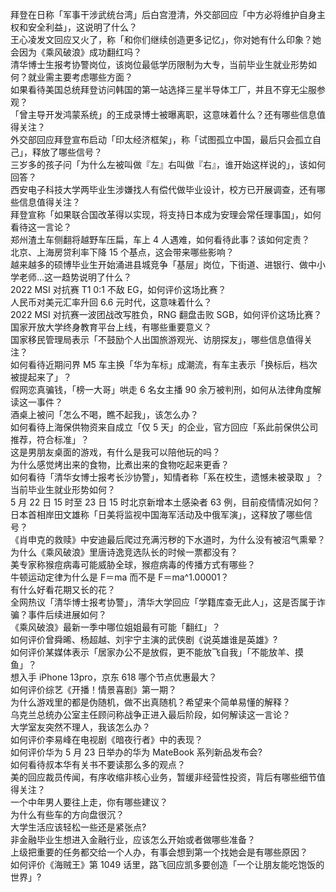拜登在日称「军事干涉武统台湾」后白宫澄清，外交部回应「中方必将维护自身主权和安全利益」，这说明了什么？  
王心凌发文回应又火了，称「和你们继续创造更多记忆」，你对她有什么印象？她会因为《乘风破浪》成功翻红吗？  
清华博士生报考协警岗位，该岗位最低学历限制为大专，当前毕业生就业形势如何？就业需主要考虑哪些方面？  
如果看待美国总统拜登访问韩国的第一站选择三星半导体工厂，并且不穿无尘服参观？  
「曾主导开发鸿蒙系统」的王成录博士被曝离职，这意味着什么？还有哪些信息值得关注？  
外交部回应拜登宣布启动「印太经济框架」，称「试图孤立中国，最后只会孤立自己」，释放了哪些信号？  
三岁多的孩子问「为什么左被叫做『左』右叫做『右』，谁开始这样说的」，该如何回答？  
西安电子科技大学两毕业生涉嫌找人有偿代做毕业设计，校方已开展调查，还有哪些信息值得关注？  
拜登宣称「如果联合国改革得以实现，将支持日本成为安理会常任理事国」，如何看待这一言论？  
郑州渣土车侧翻将越野车压扁，车上 4 人遇难，如何看待此事？该如何定责？  
北京、上海房贷利率下降 15 个基点，这会带来哪些影响？  
越来越多的硕博毕业生开始涌进县城竞争「基层」岗位，下街道、进银行、做中小学老师…这一趋势说明了什么？  
2022 MSI 对抗赛 T1 0:1 不敌 EG，如何评价这场比赛？  
人民币对美元汇率升回 6.6 元时代，这意味着什么？  
2022 MSI 对抗赛一波团战改写胜负，RNG 翻盘击败 SGB，如何评价这场比赛？  
国家开放大学终身教育平台上线，有哪些重要意义？  
国家移民管理局表示「不鼓励个人出国旅游观光、访朋探友」，哪些信息值得关注？  
如何看待近期问界 M5 车主换「华为车标」成潮流，有车主表示「换标后，档次被提起来了」？  
假网恋真骗钱，「榜一大哥」哄走 6 名女主播 90 余万被判刑，如何从法律角度解读这一事件？  
酒桌上被问「怎么不喝，瞧不起我」，该怎么办？  
如何看待上海保供物资来自成立「仅 5 天」的企业，官方回应「系此前保供公司推荐，符合标准」？  
这是男朋友桌面的游戏，有什么是我可以陪他玩的吗？  
为什么感觉烤出来的食物，比煮出来的食物吃起来更香？  
如何看待「清华女博士报考长沙协警」，知情者称「系在校生，遗憾未被录取 」？当前毕业生就业形势如何？  
5 月 22 日 15 时至 23 日 15 时北京新增本土感染者 63 例，目前疫情情况如何？  
日本首相岸田文雄称「日美将监视中国海军活动及中俄军演」，这释放了哪些信号？  
《肖申克的救赎》中安迪最后爬过充满污秽的下水道时，为什么没有被沼气熏晕？  
为什么《乘风破浪》里唐诗逸竞选队长的时候一票都没有？  
美专家称猴痘病毒可能威胁全球，猴痘病毒的传播方式有哪些？  
牛顿运动定律为什么是 F＝ma 而不是 F＝ma^1.00001？  
有什么好看花期又长的花？  
全网热议「清华博士报考协警」，清华大学回应「学籍库查无此人」，这是否属于诈骗？事件后续进展如何？  
《乘风破浪》最新一季中哪位姐姐最有可能「翻红」？  
如何评价曾舜晞、杨超越、刘宇宁主演的武侠剧《说英雄谁是英雄》?  
如何评价某媒体表示「居家办公不是放假，更不能放飞自我」「不能放羊、摸鱼」？  
想入手 iPhone 13pro，京东 618 哪个节点优惠最大？  
如何评价综艺《开播！情景喜剧》第一期？  
为什么游戏里的都是伪随机，做不出真随机？希望来个简单易懂的解释？  
乌克兰总统办公室主任顾问称战争正进入最后阶段，如何解读这一言论？  
大学室友突然不理人，我该怎么办？  
如何评价李易峰在电视剧《暗夜行者》中的表现？  
如何评价华为 5 月 23 日举办的华为 MateBook 系列新品发布会?  
如何看待叔本华有关书不要读那么多的观点？  
美的回应裁员传闻，有序收缩非核心业务，暂缓非经营性投资，背后有哪些细节值得关注？  
一个中年男人要往上走，你有哪些建议？  
为什么有些车的方向盘很沉？  
大学生活应该轻松一些还是紧张点?  
非金融毕业生想进入金融行业，应该怎么开始或者做哪些准备？  
上级把重要的任务都交给一个人办，有事会想到第一个找她会是有哪些原因？  
如何评价《海贼王》第 1049 话里，路飞回应凯多要创造「一个让朋友能吃饱饭的世界」?  
